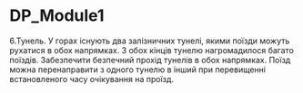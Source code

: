 # DP_Module1
6.Тунель. У горах існують два залізничних тунелі, якими поїзди можуть рухатися в обох напрямках. З обох кінців тунелю нагромадилося багато поїздів. Забезпечити безпечний прохід тунелів в обох напрямках. Поїзд можна перенаправити з одного тунелю в інший при перевищенні встановленого часу очікування на проїзд.
